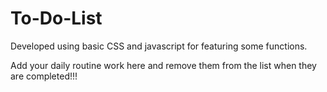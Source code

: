 # To-Do-List
Developed using basic CSS and javascript for featuring some functions.

Add your daily routine work here and remove them from the list when they are completed!!!

